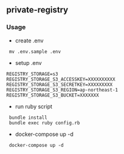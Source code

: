 ## private-registry

### Usage

* create .env

```
 mv .env.sample .env
```

* setup .env

```
REGISTRY_STORAGE=s3
REGISTRY_STORAGE_S3_ACCESSKEY=XXXXXXXXXX
REGISTRY_STORAGE_S3_SECRETKEY=XXXXXXXXX
REGISTRY_STORAGE_S3_REGION=ap-northeast-1
REGISTRY_STORAGE_S3_BUCKET=XXXXXXX
```

* run ruby script

```
 bundle install
 bundle exec ruby config.rb
```

* docker-compose up -d

```
 docker-compose up -d
```

